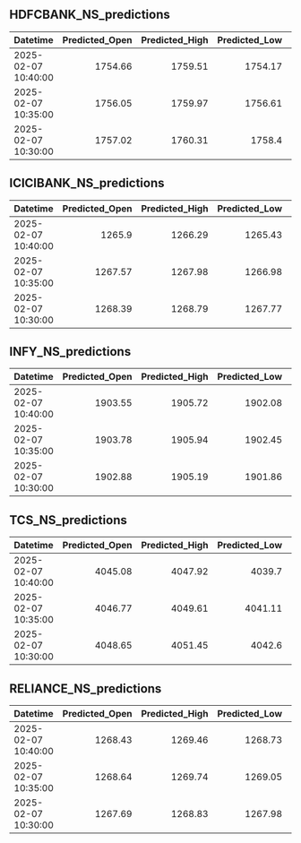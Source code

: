 ## HDFCBANK_NS_predictions
| Datetime            |   Predicted_Open |   Predicted_High |   Predicted_Low |   Predicted_Close |   Predicted_Volume |
|:--------------------|-----------------:|-----------------:|----------------:|------------------:|-------------------:|
| 2025-02-07 10:40:00 |          1754.66 |          1759.51 |         1754.17 |           1755.9  |           196114   |
| 2025-02-07 10:35:00 |          1756.05 |          1759.97 |         1756.61 |           1757.5  |           137487   |
| 2025-02-07 10:30:00 |          1757.02 |          1760.31 |         1758.4  |           1758.82 |            96970.3 |

## ICICIBANK_NS_predictions
| Datetime            |   Predicted_Open |   Predicted_High |   Predicted_Low |   Predicted_Close |   Predicted_Volume |
|:--------------------|-----------------:|-----------------:|----------------:|------------------:|-------------------:|
| 2025-02-07 10:40:00 |          1265.9  |          1266.29 |         1265.43 |           1266.24 |            87259.4 |
| 2025-02-07 10:35:00 |          1267.57 |          1267.98 |         1266.98 |           1267.84 |            88425.1 |
| 2025-02-07 10:30:00 |          1268.39 |          1268.79 |         1267.77 |           1268.66 |            96332.9 |

## INFY_NS_predictions
| Datetime            |   Predicted_Open |   Predicted_High |   Predicted_Low |   Predicted_Close |   Predicted_Volume |
|:--------------------|-----------------:|-----------------:|----------------:|------------------:|-------------------:|
| 2025-02-07 10:40:00 |          1903.55 |          1905.72 |         1902.08 |           1902.28 |            38201.7 |
| 2025-02-07 10:35:00 |          1903.78 |          1905.94 |         1902.45 |           1902.39 |            37383.7 |
| 2025-02-07 10:30:00 |          1902.88 |          1905.19 |         1901.86 |           1901.95 |            36704.5 |

## TCS_NS_predictions
| Datetime            |   Predicted_Open |   Predicted_High |   Predicted_Low |   Predicted_Close |   Predicted_Volume |
|:--------------------|-----------------:|-----------------:|----------------:|------------------:|-------------------:|
| 2025-02-07 10:40:00 |          4045.08 |          4047.92 |         4039.7  |           4046.68 |            19998.4 |
| 2025-02-07 10:35:00 |          4046.77 |          4049.61 |         4041.11 |           4048.51 |            19938.2 |
| 2025-02-07 10:30:00 |          4048.65 |          4051.45 |         4042.6  |           4050.61 |            20723.2 |

## RELIANCE_NS_predictions
| Datetime            |   Predicted_Open |   Predicted_High |   Predicted_Low |   Predicted_Close |   Predicted_Volume |
|:--------------------|-----------------:|-----------------:|----------------:|------------------:|-------------------:|
| 2025-02-07 10:40:00 |          1268.43 |          1269.46 |         1268.73 |           1268.11 |             165545 |
| 2025-02-07 10:35:00 |          1268.64 |          1269.74 |         1269.05 |           1268.41 |             170474 |
| 2025-02-07 10:30:00 |          1267.69 |          1268.83 |         1267.98 |           1267.49 |             168028 |

